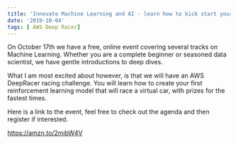 ```yaml
---
title: 'Innovate Machine Learning and AI - learn how to kick start your journey'
date: '2019-10-04'
tags: [ AWS Deep Racer]
---
```

On October 17th we have a free, online event covering several tracks on Machine Learning. Whether you are a complete beginner or seasoned data scientist, we have gentle introductions to deep dives.

What I am most excited about however, is that we will have an AWS DeepRacer racing challenge. You will learn how to create your first reinforcement learning model that will race a virtual car, with prizes for the fastest times.

Here is a link to the event, feel free to check out the agenda and then register if interested.

https://amzn.to/2mibW4V
